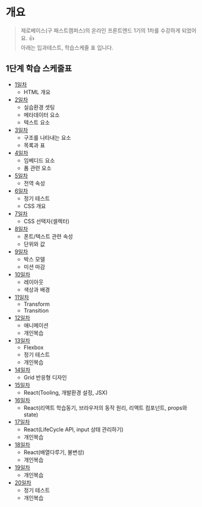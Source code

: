 # 개요
> 제로베이스(구 패스트캠퍼스)의 온라인 프론트엔드 1기의 1차를 수강하게 되었어요. 👍  
> 아래는 입과테스트, 학습스케줄 표 입니다.
## 1단계 학습 스케줄표
- [1일차](https://github.com/cri-kim/zero-base/blob/main/til/day01.md)
  - HTML 개요
- [2일차](https://github.com/cri-kim/zero-base/blob/main/til/day02.md)
  - 실습환경 셋팅
  - 메타데이터 요소
  - 텍스트 요소
- [3일차](https://github.com/cri-kim/zero-base/blob/main/til/day03.md)
  - 구조를 나타내는 요소
  - 목록과 표
- [4일차](https://github.com/cri-kim/zero-base/blob/main/til/day04.md)
  - 임베디드 요소
  - 폼 관련 요소
- [5일차](https://github.com/cri-kim/zero-base/blob/main/til/day05.md)
  - 전역 속성
- [6일차](https://github.com/cri-kim/zero-base/blob/main/til/day06.md)
  - 정기 테스트
  - CSS 개요
- [7일차](https://github.com/cri-kim/zero-base/blob/main/til/day07.md)
  - CSS 선택자(셀렉터)
- [8일차](https://github.com/cri-kim/zero-base/blob/main/til/day08.md)
  - 폰트/텍스트 관련 속성
  - 단위와 값
- [9일차](https://github.com/cri-kim/zero-base/blob/main/til/day09.md)
  - 박스 모델
  - 미션 마감
- [10일차](https://github.com/cri-kim/zero-base/blob/main/til/day10.md)
  - 레이아웃
  - 색상과 배경
- [11일차](https://github.com/cri-kim/zero-base/blob/main/til/day11.md)
  - Transform
  - Transition 
- [12일차](https://github.com/cri-kim/zero-base/blob/main/til/day12.md)
  - 애니메이션
  - 개인복습
- [13일차](https://github.com/cri-kim/zero-base/blob/main/til/day13.md)
  - Flexbox
  - 정기 테스트
  - 개인복습
- [14일차](https://github.com/cri-kim/zero-base/blob/main/til/day14.md)
  - Grid 반응형 디자인
- [15일차](https://github.com/cri-kim/zero-base/blob/main/til/day15.md)
  - React(Tooling, 개발환경 설정, JSX)
- [16일차](https://github.com/cri-kim/zero-base/blob/main/til/day16.md)
  - React(리액트 학습동기, 브라우저의 동작 원리, 리액트 컴포넌트, props와 state)
- [17일차](https://github.com/cri-kim/zero-base/blob/main/til/day17.md)
  - React(LifeCycle API, input 상태 관리하기)
  - 개인복습
- [18일차](https://github.com/cri-kim/zero-base/blob/main/til/day18.md)
  - React(배열다루기, 불변성)
  - 개인복습
- [19일차](https://github.com/cri-kim/zero-base/blob/main/til/day19.md)
  - 개인복습
- [20일차](https://github.com/cri-kim/zero-base/blob/main/til/day20.md)
  - 정기 테스트
  - 개인복습
